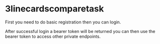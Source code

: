 # 3linecardscomparetask

First you need to do basic registration then you can login. 

After successful login a bearer token will be returned you can then use the bearer token to access other private endpoints.
